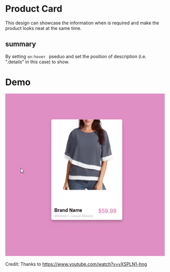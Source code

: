 # Product Card

This design can showcase the information when is required and make the product looks neat at the same time.

## summary

By setting `on:hover ` pseduo and set the position of description (i.e. ".details" in this case) to show.

# Demo
![demo of this](/img/product-card.gif)

Credit: Thanks to https://www.youtube.com/watch?v=vXSPLN1-hng